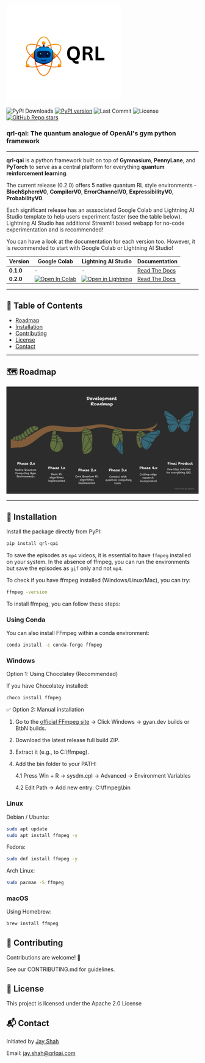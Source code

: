 <img src="qrl_logo_light.png" alt="QRL Logo" width="300"/>

![PyPI Downloads](https://static.pepy.tech/personalized-badge/qrl-qai?period=total&units=INTERNATIONAL_SYSTEM&left_color=GREY&right_color=BLUE&left_text=downloads)
[![PyPI version](https://badge.fury.io/py/qrl-qai.svg)](https://pypi.org/project/qrl-qai/)
![Last Commit](https://img.shields.io/github/last-commit/Jayshah25/Quantum-Reinforcement-Learning)
![License](https://img.shields.io/pypi/l/qrl-qai.svg)
[![GitHub Repo stars](https://img.shields.io/github/stars/Jayshah25/Quantum-Reinforcement-Learning?style=social)](https://github.com/Jayshah25/Quantum-Reinforcement-Learning)


### qrl-qai: The quantum analogue of OpenAI's gym python framework 
 

---

**qrl-qai** is a python framework built on top of **Gymnasium**, **PennyLane**, and **PyTorch** to serve as a central platform for everything **quantum reinforcement learning**.

The current release (0.2.0) offers 5 native quantum RL style environments - **BlochSphereV0**, **CompilerV0**, **ErrorChannelV0**, **ExpressibilityV0**, **ProbabilityV0**. 

Each significant release has an asssociated Google Colab and Lightning AI Studio template to help users experiment faster (see the table below). Lightning AI Studio has additional Streamlit based webapp for no-code experimentation and is recommended!

You can have a look at the documentation for each version too. However, it is recommended to start with Google Colab or Lightning AI Studio!

| Version | Google Colab | Lightning AI Studio | Documentation |
|----------|--------------|--------------------|---------------|
| **0.1.0** | - | - | [Read The Docs](https://qrl-qai.readthedocs.io/en/v0.1.0/)|
| **0.2.0** | [![Open In Colab](https://colab.research.google.com/assets/colab-badge.svg)](https://colab.research.google.com/drive/1vtPB5_KRVkD3-4iiku4X8EmMpr_PoOY2?usp=sharing) | [![Open in Lightning](https://img.shields.io/badge/_Open_in_Lightning_AI-792EE5?logo=lightning&logoColor=white)](https://lightning.ai/jayshah25/studios/qrl-qai-0-2-0-playground) | [Read The Docs](https://qrl-qai.readthedocs.io/en/v0.2.0/)|

---

## 📑 Table of Contents
- [Roadmap](#-roadmap)  
- [Installation](#-installation)   
- [Contributing](#-contributing)  
- [License](#-license)  
- [Contact](#-contact)  

---

## 🗺 Roadmap
![QRL Roadmap](qrl_roadmap.png)  

---

## 🚀 Installation

Install the package directly from PyPI:

```bash
pip install qrl-qai
```
To save the episodes as `mp4` videos, it is essential to have `ffmpeg` installed on your system. In the absence of ffmpeg, you can run the environments but save the episodes as `gif` only and not `mp4`. 

To check if you have ffmpeg installed (Windows/Linux/Mac), you can try:

```bash
ffmpeg -version
```

To install ffmpeg, you can follow these steps:

### Using Conda

You can also install FFmpeg within a conda environment:

```bash
conda install -c conda-forge ffmpeg
```

### Windows

Option 1: Using Chocolatey (Recommended)

If you have Chocolatey installed:

```bash
choco install ffmpeg
```

✅ Option 2: Manual installation

1. Go to the [official FFmpeg site](https://ffmpeg.org/download.html) → Click Windows → gyan.dev builds or BtbN builds.

2. Download the latest release full build ZIP.

3. Extract it (e.g., to C:\ffmpeg).

4. Add the bin folder to your PATH:

   4.1 Press Win + R → sysdm.cpl → Advanced → Environment Variables

   4.2 Edit Path → Add new entry: C:\ffmpeg\bin

### Linux

Debian / Ubuntu:

```bash
sudo apt update
sudo apt install ffmpeg -y
```

Fedora:

```bash
sudo dnf install ffmpeg -y
```

Arch Linux:

```bash
sudo pacman -S ffmpeg
```

### macOS

Using Homebrew:

```bash
brew install ffmpeg
```

## 🤝 Contributing

Contributions are welcome! 🎉

See our CONTRIBUTING.md for guidelines.

## 📜 License

This project is licensed under the Apache 2.0 License

## 📬 Contact

Initiated by [Jay Shah](https://www.linkedin.com/in/jay-shah-qml/)

Email: jay.shah@qrlqai.com
